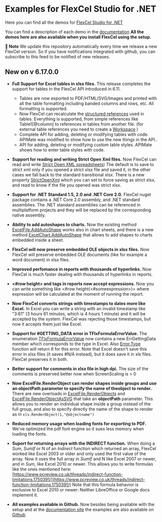 ﻿# Examples for FlexCel Studio for .NET

Here you can find all the demos for [FlexCel Studio for .NET](http://www.tmssoftware.com/site/flexcelnet.asp)

You can find a description of each demo in the [documentation](http://www.tmssoftware.biz/flexcel/doc/net/index.html)
**All the demos here are also available when you install FlexCel using the setup.**

**:book: Note** We update this repository automatically every time we release a new FlexCel version. So if you have notifications integrated with github, you can subscribe to this feed to be notified of new releases.


## New on v 6.17.0.0


- **Full Support for Excel tables in xlsx files.** This  release completes the support for tables in the FlexCel API introduced in 6.11.
   * Tables are now exported to PDF/HTML/SVG/Images and printed with all the table formatting including banded columns and rows, etc. All formatting is supported.
   * Now FlexCel can recalculate the [structured references](https://support.office.com/en-us/article/Using-structured-references-with-Excel-tables-f5ed2452-2337-4f71-bed3-c8ae6d2b276e) used in tables. Everything is supported, from simple references like Table1[@column] to references in tables from another file. (for external table references you need to create a [Workspace](http://www.tmssoftware.biz/flexcel/doc/net/api/FlexCel.Core/TWorkspace/index.html) )
   * Complete API for adding, deleting or modifying tables with code. APIMate was modified to show how to use the new things in the API..
   * API for adding, deleting or modifying custom table styles. APIMate shows how to enter table styles with code.

- **Support for reading and writing Strict Open Xml files.** Now FlexCel can read and write [Strict Open XML spreadsheets](https://www.loc.gov/preservation/digital/formats/fdd/fdd000401.shtml)) The default is to save to strict xml only if you opened a strict xlsx file and saved it, in the other cases we fall back to the standard transitional xlsx. There is a new property [StrictOpenXml](http://www.tmssoftware.biz/flexcel/doc/net/api/FlexCel.Core/ExcelFile/StrictOpenXml.html) which you can set to force saving as strict xlsx, and read to know if the file you opened was strict xlsx.

- **Support for .NET Standard 1.5, 2.0 and .NET Core 2.0.** FlexCel nuget package contains a .NET Core 2.0 assembly, and  .NET standard assemblies. The .NET standard assemblies can be referenced in multiplatform projects and they will be replaced by the corresponding native assembly.

- **Ability to add autoshapes to charts.** Now the existing method [ ExcelFile.AddAutoShape](http://www.tmssoftware.biz/flexcel/doc/net/api/FlexCel.Core/ExcelFile/AddAutoShape.html) works also in chart sheets, and there is a new method  [ ExcelChart.AddAutoShape](http://www.tmssoftware.biz/flexcel/doc/net/api/FlexCel.Core/ExcelChart/AddAutoShape.html) that allows to add shapes to charts embedded inside a sheet.

- **FlexCel will now preserve embedded OLE objects in xlsx files.** Now FlexCel will preserve embedded OLE documents (like for example a word document) in xlsx files.

- **Improved perfomance in reports with thousands of hyperlinks.** Now FlexCel is much faster dealing with thousands of hyperlinks in reports.

- **<#row height> and <column widht> tags in reports now accept expressions.** Now you can write something like <#row height(<#someexpression>)> where expression will be calculated at the moment of running the report.

- **Now FlexCel converts strings with timestamps to dates more like Excel.** In Excel you can write a string with an invalid timestamp like "3:61" (3 hours 61 minutes, which is 4 hours 1 minute) and it will be accepted by the system. FlexCel was rejecting those timestamps, but now it accepts them just like Excel.

- **Support for #GETTING_DATA error in TFlxFormulaErrorValue.** The enumeration [TFlxFormulaErrorValue](http://www.tmssoftware.biz/flexcel/doc/net/api/FlexCel.Core/TFlxFormulaErrorValue.html) now contains a new ErrGettingData member which corresponds to the type in Excel. Also [Error.Type](https://support.office.com/en-us/article/ERROR-TYPE-function-10958677-7c8d-44f7-ae77-b9a9ee6eefaa) function will return 8 for this error. Note that Excel doesn't save this error in xlsx files (it saves #N/A instead), but it does save it in xls files. FlexCel preserves it in both.

- **Better support for comments in xlsx file in high dpi.** The size of the comments is preserved better now when ScreenScaling is > 0

- **Now ExcelFile.RenderObject can render shapes inside groups and use an objectPath parameter to specify the name of theobject to render.** There are new overloads in [ ExcelFile.RenderObjects](http://www.tmssoftware.biz/flexcel/doc/net/api/FlexCel.Core/TExcelFile/RenderObject.html) and [ ExcelFile.RenderObjectAsSVG](http://www.tmssoftware.biz/flexcel/doc/net/api/FlexCel.Core/TExcelFile/RenderObjectAsSVG.html) that take an **objectPath** parameter. This allows you to render an individual shape inside a group instead of the full group, and also to specify directly the name of the shape to render as in `xls.RenderObject(1,"@objectname")`

- **Reduced memory usage when loading fonts for exporting to PDF.** We've optimized the pdf font engine so it sues less memory when loading the fonts.

- **Suport for returning arrays with the INDIRECT function.** When doing a *Sum*, *SumIf* or N of an *Indirect* function which returned an array, FlexCel worked like Excel 2003 or older and only used the first value of the array. Now it uses the full array in *SumIf* and N like Excel 2007 or newer, and in *Sum*, like Excel 2010 or newer. This allows you to write formulas like the ones mentioned here: [https://www.pcreview.co.uk/threads/indirect-function-limitations.1750391/](https://www.pcreview.co.uk/threads/indirect-function-limitations.1750391/) 
Note that this formula behavior is exclusive to Excel 2010 or newer: Neither LibreOffice or Google docs implement it.

- **All examples available in Github.** Now besides being available with the setup and at the [documentation site](http://www.tmssoftware.biz/flexcel/doc/net/samples/index.html) the examples are also available on [Github](https://github.com/tmssoftware/TMS-FlexCel.NET-demos)

